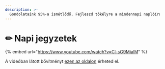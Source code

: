 ```yaml
---
description: >-
  Gondolataink 95%-a ismétlődő. Fejleszd tökélyre a mindennapi naplóírás gyakorlatát, térképezd fel saját gondolati mintáidat és fejlessz új ötleteket a még nagyobb hatékonyságért.
---
```


# ✏ Napi jegyzetek

{% embed url="https://www.youtube.com/watch?v=Cl-sG9MialM" %}

A videóban látott bővítményt [ezen az oldalon](https://gallery.any.coop/?experience=daily\_journal) érheted el.
